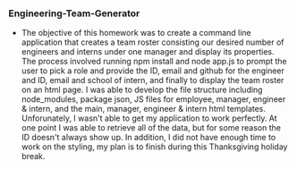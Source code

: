 ### Engineering-Team-Generator

- The objective of this homework was to create a command line application that creates a team roster consisting our desired number of engineers and interns under one manager and display its properties. The process involved running npm install and node app.js to prompt the user to pick a role and provide the ID, email and github for the engineer and ID, email and school of intern, and finally to display the team roster on an html page. I was able to develop the file structure including node_modules, package json, JS files for employee, manager, engineer & intern, and the main, manager, engineer & intern html templates. Unforunately, I wasn't able to get my application to work perfectly. At one point I was able to retrieve all of the data, but for some reason the ID doesn't always show up. In addition, I did not have enough time to work on the styling, my plan is to finish during this Thanksgiving holiday break.
